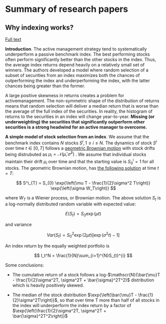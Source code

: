 # Summary of research papers

## Why indexing works? 

[Full text](https://arxiv.org/abs/1510.03550)


__Introduction__. The active management strategy tend to systematically underperform a passive benchmark index. The best performing stocks often perform significantly better than the other stocks in the index. Thus, the average index returns depend heavily on a relatively small set of winners. The authors developed a model where random selection of a subset of securities from an index maximizes both the chances of outperforming the index and underperforming the index, with the latter chances being greater than the former.

A large positive skewness in returns creates a problem for activemanagement. The non-symmetric shape of the distribution of returns means that random selection will deliver a median return that is worse than the average of the full index of the securities. In reality, the histogram of returns to the securities in an index will change year-to-year. **Missing (or underweighting) the securities that significantly outperform other securities is a strong headwind for an active manager to overcome.** 

__A simple model of stock selection from an index__. We assume that the benchmark index contains $N$ stocks $S^{i}, 1 \leq i \leq N$. The dynamics of stock $S^{i}$ over time $t \in [0,T]$ follows a [geometric Brownian motion](https://en.wikipedia.org/wiki/Geometric_Brownian_motion) with stock drifts being distrubuted as $\mu_i = \mathscr{N} (\bar{\mu}, \bar{\sigma}^2)$ . We assume that individual stocks maintain their drift $\mu_i$ over time and that the starting value is $S^i_0 = 1$ for all stocks. The geometric Brownian motion, has [the following solution](https://en.wikipedia.org/wiki/Geometric_Brownian_motion#Solving_the_SDE) at time $t = T$: 

$$
S^i_{T} = S_{0}  \exp{\left(\mu T - \frac{1}{2}\sigma^2 T\right)} \exp{\left(\sigma W_T\right)} 
$$

where $W_{T}$ is a Wiener process, or Brownian motion. The above solution $S_t$ is a log-normally distributed random variable with expected value:

$$
E(S_t) = S_0 \exp{\left(\mu t\right)}
$$

and variance

$$
Var(S_t) = S_0^2 \exp{(2\mu t)}\left[\exp{(\sigma^2 t)} - 1\right]
$$

An index return by the equally weighted portfolio is 

$$
I_t^N = \frac{1}{N}\sum_{i=1}^{N}S_{t}^{i}
$$

Some conclusions:

- The cumulative return of a stock follows a log-$\mathscr{N}(\bar{\mu}T - \frac{1}{2}\sigma^2T, \sigma^2T + \bar{\sigma}^2T^2)$ distribution which is heavily positively skewed.

- The median of the stock distribution $\exp{\left(\bar{\mu}T - \frac{1}{2}\sigma^2T\right)}$, so that over time T more than half of all stocks in the index will underperform the index return by a factor of $\exp{\left(\frac{1}{2}\sigma^2T, \sigma^2T + \bar{\sigma}^2T^2\right)}$
